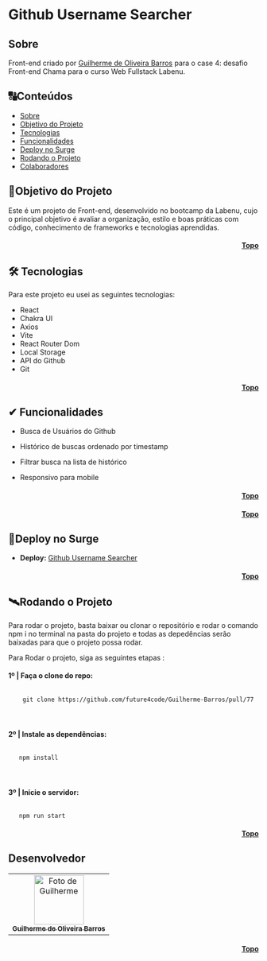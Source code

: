 # <h1 id="topo">Github Username Searcher</h1>

## <h2 id=sobre>Sobre</h2>

Front-end criado por [Guilherme de Oliveira Barros](https://github.com/FIXER3600) para o case 4: desafio Front-end Chama para o curso Web Fullstack Labenu.


##  🔠Conteúdos

<!--ts-->
   * [Sobre](#sobre)
   * [Objetivo do Projeto](#objetivo-do-projeto)
   * [Tecnologias](#tecnologias)
   * [Funcionalidades](#funcionalidades)
   * [Deploy no Surge](#deploy)
   * [Rodando o Projeto](#rodando-o-projeto)
   * [Colaboradores](#colaboradores)
<!--te-->



##  <h2 id=objetivo-do-projeto>🎯Objetivo do Projeto</h2>

Este é um projeto de Front-end, desenvolvido no bootcamp da Labenu, cujo o principal objetivo  é avaliar a organização, estilo e boas práticas com código, conhecimento de frameworks e tecnologias aprendidas.

<h4 align="right"><a href="#topo">Topo</a></h4>


## <h2 id=tecnologias>🛠 Tecnologias</h2>

Para este projeto eu usei as seguintes tecnologias:

- React
- Chakra UI
- Axios
- Vite
- React Router Dom
- Local Storage
- API do Github
- Git

<h4 align="right"><a href="#topo">Topo</a></h4>


## <h2 id=funcionalidades>✔ Funcionalidades</h2>

- Busca de Usuários do Github

- Histórico de buscas ordenado por timestamp

- Filtrar busca na lista de histórico

- Responsivo para mobile

  


<h4 align="right"><a href="#topo">Topo</a></h4>

<h4 align="right"><a href="#topo">Topo</a></h4>


## <h2 id=deploy>🔗Deploy no Surge</h2>

- **Deploy:** [Github Username Searcher](https://github-username-searcher.surge.sh/)

<h4 align="right"><a href="#topo">Topo</a></h4>


## <h2 id=rodando-o-projeto>🛰Rodando o Projeto</h2>

Para rodar o projeto, basta baixar ou clonar o repositório e rodar o comando npm i no terminal na pasta do projeto e todas as depedências serão baixadas para que o projeto possa rodar.

Para Rodar o projeto, siga as seguintes etapas :

<h4>1º | Faça o clone do repo: </h4>

<code>
    git clone https://github.com/future4code/Guilherme-Barros/pull/77
</code>

<br>
<br>

<h4>2º | Instale as dependências: </h4>

<code>
   npm install
</code>

<br>
<br>

<h4>3º | Inicie o servidor: </h4>

<code>
   npm run start
</code>

<h4 align="right"><a href="#topo">Topo</a></h4>


## <h2 id=colaboradores>Desenvolvedor</h2>

<table>
  <tr>
    <td align="center">
      <a href="https://github.com/FIXER3600">
        <img src="https://avatars.githubusercontent.com/u/47544503?v=4" width="100px;" alt="Foto de Guilherme"/><br>
        <sub>
          <b>Guilherme de Oliveira Barros</b>
        </sub>
      </a>
    </td>
  </tr>
</table>


<h4 align="right"><a href="#topo">Topo</a></h4>
